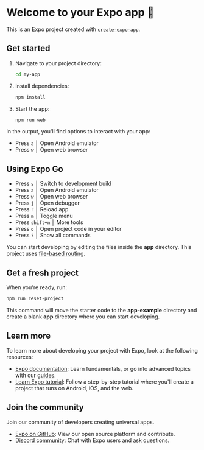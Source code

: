 
# Welcome to your Expo app 👋

This is an [Expo](https://expo.dev) project created with [`create-expo-app`](https://www.npmjs.com/package/create-expo-app).

## Get started

1. Navigate to your project directory:

   ```bash
   cd my-app
   ```

2. Install dependencies:

   ```bash
   npm install
   ```

3. Start the app:

   ```bash
   npm run web
   ```

In the output, you'll find options to interact with your app:

- Press `a` │ Open Android emulator
- Press `w` │ Open web browser

## Using Expo Go

- Press `s` │ Switch to development build
- Press `a` │ Open Android emulator
- Press `w` │ Open web browser
- Press `j` │ Open debugger
- Press `r` │ Reload app
- Press `m` │ Toggle menu
- Press `shift+m` │ More tools
- Press `o` │ Open project code in your editor
- Press `?` │ Show all commands

You can start developing by editing the files inside the **app** directory. This project uses [file-based routing](https://docs.expo.dev/router/introduction).

## Get a fresh project

When you're ready, run:

```bash
npm run reset-project
```

This command will move the starter code to the **app-example** directory and create a blank **app** directory where you can start developing.

## Learn more

To learn more about developing your project with Expo, look at the following resources:

- [Expo documentation](https://docs.expo.dev/): Learn fundamentals, or go into advanced topics with our [guides](https://docs.expo.dev/guides).
- [Learn Expo tutorial](https://docs.expo.dev/tutorial/introduction/): Follow a step-by-step tutorial where you'll create a project that runs on Android, iOS, and the web.

## Join the community

Join our community of developers creating universal apps.

- [Expo on GitHub](https://github.com/expo/expo): View our open source platform and contribute.
- [Discord community](https://chat.expo.dev): Chat with Expo users and ask questions.

